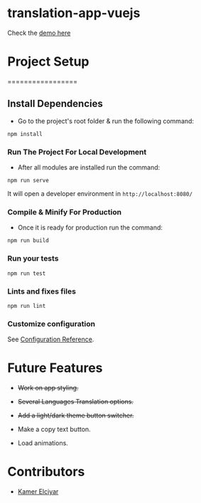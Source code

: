 # translation-app-vuejs

Check the [demo here](https://manuel-suarez-abascal.github.io/translator-vuejs/)

# Project Setup
=================
## Install Dependencies

- Go to the project's root folder & run the following command:
```
npm install
```

### Run The Project For Local Development

- After all modules are installed run the command:
```
npm run serve
```
It will open a developer environment in ```http://localhost:8080/```

### Compile & Minify For Production

- Once it is ready for production run the command:

```
npm run build
```

### Run your tests
```
npm run test
```

### Lints and fixes files
```
npm run lint
```

### Customize configuration
See [Configuration Reference](https://cli.vuejs.org/config/).

# Future Features

- ~~Work on app styling.~~

- ~~Several Languages Translation options.~~

- ~~Add a light/dark theme button switcher.~~

- Make a copy text button.

- Load animations.

# Contributors

- [Kamer Elciyar](https://github.com/kamer)
